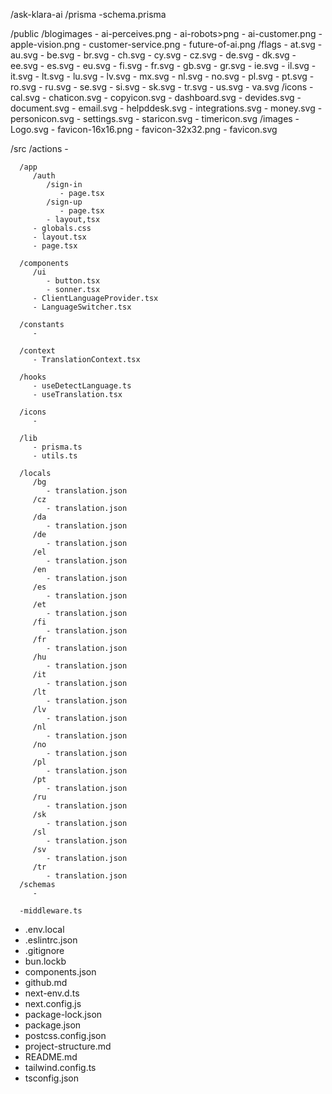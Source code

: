 /ask-klara-ai
   /prisma
      -schema.prisma

   /public
      /blogimages
         - ai-perceives.png
         - ai-robots>png
         - ai-customer.png
         - apple-vision.png
         - customer-service.png
         - future-of-ai.png
      /flags
         - at.svg
         - au.svg
         - be.svg
         - br.svg
         - ch.svg
         - cy.svg
         - cz.svg
         - de.svg
         - dk.svg
         - ee.svg
         - es.svg
         - eu.svg
         - fi.svg
         - fr.svg
         - gb.svg
         - gr.svg
         - ie.svg
         - il.svg
         - it.svg
         - lt.svg
         - lu.svg
         - lv.svg
         - mx.svg
         - nl.svg
         - no.svg
         - pl.svg
         - pt.svg
         - ro.svg
         - ru.svg
         - se.svg
         - si.svg
         - sk.svg
         - tr.svg
         - us.svg
         - va.svg
      /icons
         - cal.svg
         - chaticon.svg
         - copyicon.svg
         - dashboard.svg
         - devides.svg
         - document.svg
         - email.svg
         - helpddesk.svg
         - integrations.svg
         - money.svg
         - personicon.svg
         - settings.svg
         - staricon.svg
         - timericon.svg
      /images
         - Logo.svg
      - favicon-16x16.png
      - favicon-32x32.png
      - favicon.svg

   /src
      /actions
         -
      
      /app
         /auth
            /sign-in
               - page.tsx
            /sign-up
               - page.tsx
            - layout,tsx
         - globals.css 
         - layout.tsx 
         - page.tsx

      /components
         /ui 
            - button.tsx
            - sonner.tsx
         - ClientLanguageProvider.tsx
         - LanguageSwitcher.tsx
      
      /constants
         - 

      /context
         - TranslationContext.tsx 

      /hooks
         - useDetectLanguage.ts
         - useTranslation.tsx

      /icons
         - 

      /lib
         - prisma.ts
         - utils.ts

      /locals 
         /bg 
            - translation.json
         /cz 
            - translation.json
         /da 
            - translation.json
         /de 
            - translation.json
         /el 
            - translation.json
         /en 
            - translation.json
         /es 
            - translation.json
         /et 
            - translation.json
         /fi 
            - translation.json
         /fr 
            - translation.json
         /hu 
            - translation.json
         /it 
            - translation.json
         /lt 
            - translation.json
         /lv 
            - translation.json
         /nl 
            - translation.json
         /no 
            - translation.json
         /pl 
            - translation.json
         /pt 
            - translation.json
         /ru 
            - translation.json
         /sk 
            - translation.json
         /sl 
            - translation.json
         /sv 
            - translation.json
         /tr 
            - translation.json
      /schemas
         - 

      -middleware.ts
      
   - .env.local
   - .eslintrc.json
   - .gitignore
   - bun.lockb
   - components.json
   - github.md
   - next-env.d.ts
   - next.config.js
   - package-lock.json
   - package.json
   - postcss.config.json
   - project-structure.md
   - README.md
   - tailwind.config.ts
   - tsconfig.json